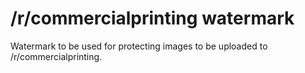 # /r/commercialprinting watermark
Watermark to be used for protecting images to be uploaded to /r/commercialprinting.
